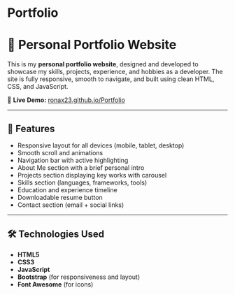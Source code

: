 # Portfolio

# 💼 Personal Portfolio Website

This is my **personal portfolio website**, designed and developed to showcase my skills, projects, experience, and hobbies as a developer. The site is fully responsive, smooth to navigate, and built using clean HTML, CSS, and JavaScript.

🔗 **Live Demo:** [ronax23.github.io/Portfolio](https://ronax23.github.io/Portfolio/)

---

## 📌 Features

- Responsive layout for all devices (mobile, tablet, desktop)
- Smooth scroll and animations
- Navigation bar with active highlighting
- About Me section with a brief personal intro
- Projects section displaying key works with carousel
- Skills section (languages, frameworks, tools)
- Education and experience timeline
- Downloadable resume button
- Contact section (email + social links)

---

## 🛠️ Technologies Used

- **HTML5**
- **CSS3**
- **JavaScript**
- **Bootstrap** (for responsiveness and layout)
- **Font Awesome** (for icons)